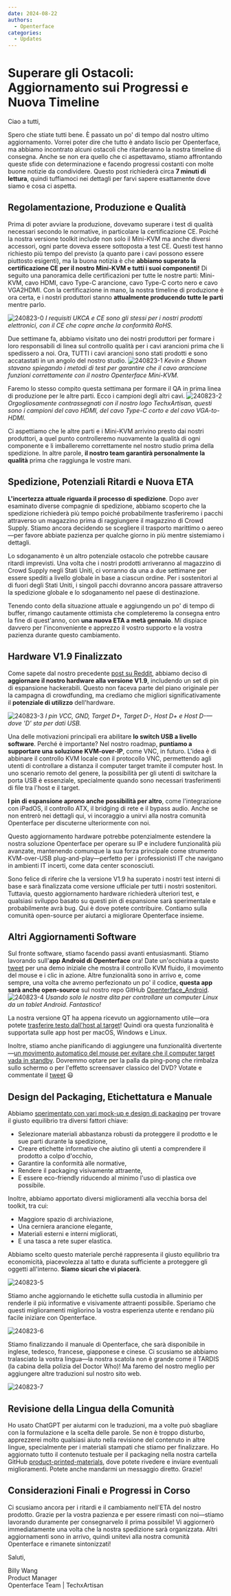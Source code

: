 ```yaml
---
date: 2024-08-22
authors:
  - Openterface
categories:
  - Updates
---
```

# Superare gli Ostacoli: Aggiornamento sui Progressi e Nuova Timeline

Ciao a tutti,

Spero che stiate tutti bene. È passato un po' di tempo dal nostro ultimo aggiornamento. Vorrei poter dire che tutto è andato liscio per Openterface, ma abbiamo incontrato alcuni ostacoli che ritarderanno la nostra timeline di consegna. Anche se non era quello che ci aspettavamo, stiamo affrontando queste sfide con determinazione e facendo progressi costanti con molte buone notizie da condividere. Questo post richiederà circa **7 minuti di lettura**, quindi tuffiamoci nei dettagli per farvi sapere esattamente dove siamo e cosa ci aspetta.

## Regolamentazione, Produzione e Qualità

Prima di poter avviare la produzione, dovevamo superare i test di qualità necessari secondo le normative, in particolare la certificazione CE. Poiché la nostra versione toolkit include non solo il Mini-KVM ma anche diversi accessori, ogni parte doveva essere sottoposta a test CE. Questi test hanno richiesto più tempo del previsto (a quanto pare i cavi possono essere piuttosto esigenti), ma la buona notizia è che **abbiamo superato la certificazione CE per il nostro Mini-KVM e tutti i suoi componenti!** Di seguito una panoramica delle certificazioni per tutte le nostre parti: Mini-KVM, cavo HDMI, cavo Type-C arancione, cavo Type-C corto nero e cavo VGA2HDMI. Con la certificazione in mano, la nostra timeline di produzione è ora certa, e i nostri produttori stanno **attualmente producendo tutte le parti** mentre parlo.

![240823-0](pic/240823-0.jpg)
*I requisiti UKCA e CE sono gli stessi per i nostri prodotti elettronici, con il CE che copre anche la conformità RoHS.*

Due settimane fa, abbiamo visitato uno dei nostri produttori per formare i loro responsabili di linea sul controllo qualità per i cavi arancioni prima che li spedissero a noi. Ora, TUTTI i cavi arancioni sono stati prodotti e sono accatastati in un angolo del nostro studio.
![240823-1](pic/240823-1.jpg)
*Kevin e Shawn stavano spiegando i metodi di test per garantire che il cavo arancione funzioni correttamente con il nostro Openterface Mini-KVM.*

Faremo lo stesso compito questa settimana per formare il QA in prima linea di produzione per le altre parti. Ecco i campioni degli altri cavi.
![240823-2](pic/240823-2.jpg)
*Orgogliosamente contrassegnati con il nostro logo TechxArtisan, questi sono i campioni del cavo HDMI, del cavo Type-C corto e del cavo VGA-to-HDMI.*

Ci aspettiamo che le altre parti e i Mini-KVM arrivino presto dai nostri produttori, a quel punto controlleremo nuovamente la qualità di ogni componente e li imballeremo correttamente nel nostro studio prima della spedizione. In altre parole, **il nostro team garantirà personalmente la qualità** prima che raggiunga le vostre mani.

## Spedizione, Potenziali Ritardi e Nuova ETA

**L'incertezza attuale riguarda il processo di spedizione**. Dopo aver esaminato diverse compagnie di spedizione, abbiamo scoperto che la spedizione richiederà più tempo poiché probabilmente trasferiremo i pacchi attraverso un magazzino prima di raggiungere il magazzino di Crowd Supply. Stiamo ancora decidendo se scegliere il trasporto marittimo o aereo—per favore abbiate pazienza per qualche giorno in più mentre sistemiamo i dettagli.

Lo sdoganamento è un altro potenziale ostacolo che potrebbe causare ritardi imprevisti. Una volta che i nostri prodotti arriveranno al magazzino di Crowd Supply negli Stati Uniti, ci vorranno da una a due settimane per essere spediti a livello globale in base a ciascun ordine. Per i sostenitori al di fuori degli Stati Uniti, i singoli pacchi dovranno ancora passare attraverso la spedizione globale e lo sdoganamento nel paese di destinazione.

Tenendo conto della situazione attuale e aggiungendo un po' di tempo di buffer, rimango cautamente ottimista che completeremo la consegna entro la fine di quest'anno, con **una nuova ETA a metà gennaio**. Mi dispiace davvero per l'inconveniente e apprezzo il vostro supporto e la vostra pazienza durante questo cambiamento.

## Hardware V1.9 Finalizzato

Come sapete dal nostro precedente [post su Reddit](https://www.reddit.com/r/Openterface_miniKVM/comments/1e25pco/openterface_minikvm_v19_with_pins_for_more/), abbiamo deciso di **aggiornare il nostro hardware alla versione V1.9**, includendo un set di pin di espansione hackerabili. Questo non faceva parte del piano originale per la campagna di crowdfunding, ma crediamo che migliori significativamente il **potenziale di utilizzo** dell'hardware.

![240823-3](pic/240823-3.jpg)
*I pin VCC, GND, Target D+, Target D-, Host D+ e Host D-—dove 'D' sta per dati USB.*

Una delle motivazioni principali era abilitare **lo switch USB a livello software**. Perché è importante? Nel nostro roadmap, **puntiamo a supportare una soluzione KVM-over-IP**, come VNC, in futuro. L'idea è di abbinare il controllo KVM locale con il protocollo VNC, permettendo agli utenti di controllare a distanza il computer target tramite il computer host. In uno scenario remoto del genere, la possibilità per gli utenti di switchare la porta USB è essenziale, specialmente quando sono necessari trasferimenti di file tra l'host e il target.

**I pin di espansione aprono anche possibilità per altro**, come l'integrazione con iPadOS, il controllo ATX, il bridging di rete e il bypass audio. Anche se non entrerò nei dettagli qui, vi incoraggio a unirvi alla nostra comunità Openterface per discuterne ulteriormente con noi.

Questo aggiornamento hardware potrebbe potenzialmente estendere la nostra soluzione Openterface per operare su IP e includere funzionalità più avanzate, mantenendo comunque la sua forza principale come strumento KVM-over-USB plug-and-play—perfetto per i professionisti IT che navigano in ambienti IT incerti, come data center sconosciuti.

Sono felice di riferire che la versione V1.9 ha superato i nostri test interni di base e sarà finalizzata come versione ufficiale per tutti i nostri sostenitori. Tuttavia, questo aggiornamento hardware richiederà ulteriori test, e qualsiasi sviluppo basato su questi pin di espansione sarà sperimentale e probabilmente avrà bug. Qui è dove potete contribuire. Contiamo sulla comunità open-source per aiutarci a migliorare Openterface insieme.

## Altri Aggiornamenti Software

Sul fronte software, stiamo facendo passi avanti entusiasmanti. Stiamo lavorando sull'**app Android di Openterface** ora! Date un'occhiata a questo [tweet](https://x.com/TechxArtisan/status/1825460088922071398) per una demo iniziale che mostra il controllo KVM fluido, il movimento del mouse e i clic in azione. Altre funzionalità sono in arrivo e, come sempre, una volta che avremo perfezionato un po' il codice, **questa app sarà anche open-source** sul nostro repo GitHub [Openterface_Android](https://github.com/TechxArtisanStudio/Openterface_Android).
![240823-4](pic/240823-4.jpg)
*Usando solo le nostre dita per controllare un computer Linux da un tablet Android. Fantastico!*

La nostra versione QT ha appena ricevuto un aggiornamento utile—ora potete [trasferire testo dall'host al target](https://x.com/TechxArtisan/status/1825919721960780131)! Quindi ora questa funzionalità è supportata sulle app host per macOS, Windows e Linux.

Inoltre, stiamo anche pianificando di aggiungere una funzionalità divertente—[un movimento automatico del mouse per evitare che il computer target vada in standby](https://x.com/TechxArtisan/status/1825471186668847241). Dovremmo optare per la palla da ping-pong che rimbalza sullo schermo o per l'effetto screensaver classico del DVD? Votate e commentate il [tweet](https://x.com/TechxArtisan/status/1825470086800691459) 😃

## Design del Packaging, Etichettatura e Manuale

Abbiamo [sperimentato con vari mock-up e design di packaging](https://www.reddit.com/r/Openterface_miniKVM/comments/1elm4vq/almost_ready_to_finalize_our_package_design/) per trovare il giusto equilibrio tra diversi fattori chiave:

- Selezionare materiali abbastanza robusti da proteggere il prodotto e le sue parti durante la spedizione,
- Creare etichette informative che aiutino gli utenti a comprendere il prodotto a colpo d'occhio,
- Garantire la conformità alle normative,
- Rendere il packaging visivamente attraente,
- E essere eco-friendly riducendo al minimo l'uso di plastica ove possibile.

Inoltre, abbiamo apportato diversi miglioramenti alla vecchia borsa del toolkit, tra cui:

- Maggiore spazio di archiviazione,
- Una cerniera arancione elegante,
- Materiali esterni e interni migliorati,
- E una tasca a rete super elastica.

Abbiamo scelto questo materiale perché rappresenta il giusto equilibrio tra economicità, piacevolezza al tatto e durata sufficiente a proteggere gli oggetti all'interno. **Siamo sicuri che vi piacerà**.

![240823-5](pic/240823-5.jpg)

Stiamo anche aggiornando le etichette sulla custodia in alluminio per renderle il più informative e visivamente attraenti possibile. Speriamo che questi miglioramenti migliorino la vostra esperienza utente e rendano più facile iniziare con Openterface.

![240823-6](pic/240823-6.jpg)

Stiamo finalizzando il manuale di Openterface, che sarà disponibile in inglese, tedesco, francese, giapponese e cinese. Ci scusiamo se abbiamo tralasciato la vostra lingua—la nostra scatola non è grande come il TARDIS (la cabina della polizia del Doctor Who)! Ma faremo del nostro meglio per aggiungere altre traduzioni sul nostro sito web.

![240823-7](pic/240823-7.jpg)

## Revisione della Lingua della Comunità

Ho usato ChatGPT per aiutarmi con le traduzioni, ma a volte può sbagliare con la formulazione e la scelta delle parole. Se non è troppo disturbo, apprezzerei molto qualsiasi aiuto nella revisione del contenuto in altre lingue, specialmente per i materiali stampati che stiamo per finalizzare. Ho aggiornato tutto il contenuto testuale per il packaging nella nostra cartella GitHub [product-printed-materials](https://github.com/TechxArtisanStudio/Openterface/tree/main/product-printed-materials), dove potete rivedere e inviare eventuali miglioramenti. Potete anche mandarmi un messaggio diretto. Grazie!

## Considerazioni Finali e Progressi in Corso

Ci scusiamo ancora per i ritardi e il cambiamento nell'ETA del nostro prodotto. Grazie per la vostra pazienza e per essere rimasti con noi—stiamo lavorando duramente per consegnarvelo il prima possibile! Vi aggiornerò immediatamente una volta che la nostra spedizione sarà organizzata. Altri aggiornamenti sono in arrivo, quindi unitevi alla nostra comunità Openterface e rimanete sintonizzati!

Saluti,

Billy Wang  
Product Manager  
Openterface Team | TechxArtisan